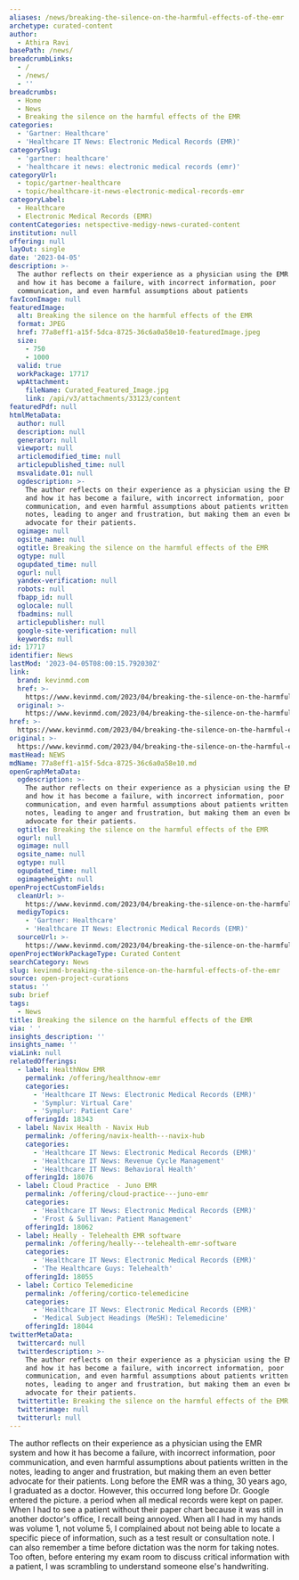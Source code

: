 ```yaml
---
aliases: /news/breaking-the-silence-on-the-harmful-effects-of-the-emr
archetype: curated-content
author:
  - Athira Ravi
basePath: /news/
breadcrumbLinks:
  - /
  - /news/
  - ''
breadcrumbs:
  - Home
  - News
  - Breaking the silence on the harmful effects of the EMR
categories:
  - 'Gartner: Healthcare'
  - 'Healthcare IT News: Electronic Medical Records (EMR)'
categorySlug:
  - 'gartner: healthcare'
  - 'healthcare it news: electronic medical records (emr)'
categoryUrl:
  - topic/gartner-healthcare
  - topic/healthcare-it-news-electronic-medical-records-emr
categoryLabel:
  - Healthcare
  - Electronic Medical Records (EMR)
contentCategories: netspective-medigy-news-curated-content
institution: null
offering: null
layOut: single
date: '2023-04-05'
description: >-
  The author reflects on their experience as a physician using the EMR system
  and how it has become a failure, with incorrect information, poor
  communication, and even harmful assumptions about patients
favIconImage: null
featuredImage:
  alt: Breaking the silence on the harmful effects of the EMR
  format: JPEG
  href: 77a8eff1-a15f-5dca-8725-36c6a0a58e10-featuredImage.jpeg
  size:
    - 750
    - 1000
  valid: true
  workPackage: 17717
  wpAttachment:
    fileName: Curated_Featured_Image.jpg
    link: /api/v3/attachments/33123/content
featuredPdf: null
htmlMetaData:
  author: null
  description: null
  generator: null
  viewport: null
  articlemodified_time: null
  articlepublished_time: null
  msvalidate.01: null
  ogdescription: >-
    The author reflects on their experience as a physician using the EMR system
    and how it has become a failure, with incorrect information, poor
    communication, and even harmful assumptions about patients written in the
    notes, leading to anger and frustration, but making them an even better
    advocate for their patients.
  ogimage: null
  ogsite_name: null
  ogtitle: Breaking the silence on the harmful effects of the EMR
  ogtype: null
  ogupdated_time: null
  ogurl: null
  yandex-verification: null
  robots: null
  fbapp_id: null
  oglocale: null
  fbadmins: null
  articlepublisher: null
  google-site-verification: null
  keywords: null
id: 17717
identifier: News
lastMod: '2023-04-05T08:00:15.792030Z'
link:
  brand: kevinmd.com
  href: >-
    https://www.kevinmd.com/2023/04/breaking-the-silence-on-the-harmful-effects-of-the-emr.html
  original: >-
    https://www.kevinmd.com/2023/04/breaking-the-silence-on-the-harmful-effects-of-the-emr.html
href: >-
  https://www.kevinmd.com/2023/04/breaking-the-silence-on-the-harmful-effects-of-the-emr.html
original: >-
  https://www.kevinmd.com/2023/04/breaking-the-silence-on-the-harmful-effects-of-the-emr.html
mastHead: NEWS
mdName: 77a8eff1-a15f-5dca-8725-36c6a0a58e10.md
openGraphMetaData:
  ogdescription: >-
    The author reflects on their experience as a physician using the EMR system
    and how it has become a failure, with incorrect information, poor
    communication, and even harmful assumptions about patients written in the
    notes, leading to anger and frustration, but making them an even better
    advocate for their patients.
  ogtitle: Breaking the silence on the harmful effects of the EMR
  ogurl: null
  ogimage: null
  ogsite_name: null
  ogtype: null
  ogupdated_time: null
  ogimageheight: null
openProjectCustomFields:
  cleanUrl: >-
    https://www.kevinmd.com/2023/04/breaking-the-silence-on-the-harmful-effects-of-the-emr.html
  medigyTopics:
    - 'Gartner: Healthcare'
    - 'Healthcare IT News: Electronic Medical Records (EMR)'
  sourceUrl: >-
    https://www.kevinmd.com/2023/04/breaking-the-silence-on-the-harmful-effects-of-the-emr.html
openProjectWorkPackageType: Curated Content
searchCategory: News
slug: kevinmd-breaking-the-silence-on-the-harmful-effects-of-the-emr
source: open-project-curations
status: ''
sub: brief
tags:
  - News
title: Breaking the silence on the harmful effects of the EMR
via: ' '
insights_description: ''
insights_name: ''
viaLink: null
relatedOfferings:
  - label: HealthNow EMR
    permalink: /offering/healthnow-emr
    categories:
      - 'Healthcare IT News: Electronic Medical Records (EMR)'
      - 'Symplur: Virtual Care'
      - 'Symplur: Patient Care'
    offeringId: 18343
  - label: Navix Health - Navix Hub
    permalink: /offering/navix-health---navix-hub
    categories:
      - 'Healthcare IT News: Electronic Medical Records (EMR)'
      - 'Healthcare IT News: Revenue Cycle Management'
      - 'Healthcare IT News: Behavioral Health'
    offeringId: 18076
  - label: Cloud Practice  - Juno EMR
    permalink: /offering/cloud-practice---juno-emr
    categories:
      - 'Healthcare IT News: Electronic Medical Records (EMR)'
      - 'Frost & Sullivan: Patient Management'
    offeringId: 18062
  - label: Heally - Telehealth EMR software
    permalink: /offering/heally---telehealth-emr-software
    categories:
      - 'Healthcare IT News: Electronic Medical Records (EMR)'
      - 'The Healthcare Guys: Telehealth'
    offeringId: 18055
  - label: Cortico Telemedicine
    permalink: /offering/cortico-telemedicine
    categories:
      - 'Healthcare IT News: Electronic Medical Records (EMR)'
      - 'Medical Subject Headings (MeSH): Telemedicine'
    offeringId: 18044
twitterMetaData:
  twittercard: null
  twitterdescription: >-
    The author reflects on their experience as a physician using the EMR system
    and how it has become a failure, with incorrect information, poor
    communication, and even harmful assumptions about patients written in the
    notes, leading to anger and frustration, but making them an even better
    advocate for their patients.
  twittertitle: Breaking the silence on the harmful effects of the EMR
  twitterimage: null
  twitterurl: null
---
```

<p>The author reflects on their experience as a physician using the EMR system and how it has become a failure, with incorrect information, poor communication, and even harmful assumptions about patients written in the notes, leading to anger and frustration, but making them an even better advocate for their patients. Long before the EMR was a thing, 30 years ago, I graduated as a doctor. However, this occurred long before Dr. Google entered the picture. a period when all medical records were kept on paper. When I had to see a patient without their paper chart because it was still in another doctor's office, I recall being annoyed. When all I had in my hands was volume 1, not volume 5, I complained about not being able to locate a specific piece of information, such as a test result or consultation note. I can also remember a time before dictation was the norm for taking notes. Too often, before entering my exam room to discuss critical information with a patient, I was scrambling to understand someone else's handwriting.</p>